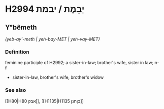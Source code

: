 # H2994 יְבֵמֶת / יבמת

## Yᵉbêmeth

_(yeb-ay'-meth | yeh-bay-MET | yeh-vay-MET)_

### Definition

feminine participle of H2992; a sister-in-law; brother's wife, sister in law; n-f

- sister-in-law, brother's wife, brother's widow

### See also

[[H80|H80 אבק]], [[H1135|H1135 בןחנן]]

